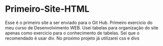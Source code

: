 # Primeiro-Site-HTML
Esse é o primeiro site a ser enviado para o Git Hub.
Primeiro exercicio do meu curso de Desenvolvimento WEB. Usei tabelas para organização do site apenas como exercicio para o conhecimento de tabelas. Sei que o recomendado é usar div. No proximo projeto já utilizarei css e divs
